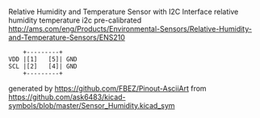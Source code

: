 Relative Humidity and Temperature Sensor with I2C Interface
relative humidity temperature i2c pre-calibrated
http://ams.com/eng/Products/Environmental-Sensors/Relative-Humidity-and-Temperature-Sensors/ENS210


	    +---------+
	VDD |[1]   [5]| GND
	SCL |[2]   [4]| GND
	    +---------+


generated by https://github.com/FBEZ/Pinout-AsciiArt from https://github.com/ask6483/kicad-symbols/blob/master/Sensor_Humidity.kicad_sym
